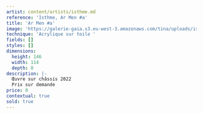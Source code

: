 ```yaml
---
artist: content/artists/isthme.md
reference: 'Isthme, Ar Men #a'
title: 'Ar Men #a'
image: 'https://galerie-gaia.s3.eu-west-3.amazonaws.com/tina/uploads/isthme/galerie-gaia-ISTHME-Nuits en mer, Ar Men a-146x114-2022-acrylique sur toile.jpg'
technique: 'Acrylique sur toile '
fields: []
styles: []
dimensions:
  height: 146
  width: 114
  depth: 0
description: |-
  Œuvre sur châssis 2022  
  Prix sur demande 
price: 0
contextual: true
sold: true
---
```


